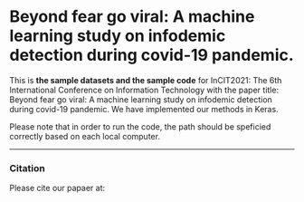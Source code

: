 
# Beyond fear go viral: A machine learning study on infodemic detection during covid-19 pandemic. 

This is **the sample datasets and the sample code** for InCIT2021: The 6th International Conference on Information Technology
with the paper title: Beyond fear go viral: A machine learning study on infodemic detection during covid-19 pandemic. 
We have implemented our methods in Keras.

Please note that in order to run the code, the path should be speficied correctly based on each local computer.
___

### Citation

Please cite our papaer at:


